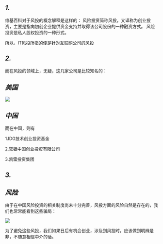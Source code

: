 ## *1.*

维基百科对于风投的概念解释是这样的： 风险投资简称风投，又译称为创业投资，主要是指向初创企业提供资金支持并取得该公司股份的一种融资方式。 风险投资是私人股权投资的一种形式。

所以，IT风投所指的便是针对互联网公司的风投

## *2.*

而在风投的领域上，无疑，这几家公司是比较知名的：

## ***美国***

![](https://github.com/t-a-arnold/swi-homework/blob/gh-pages/images/1.png?raw=true)

## ***中国***

而在中国，则有

1.IDG技术创业投资基金

2.软银中国创业投资有限公司

3.凯雷投资集团

## *3.*

## ***风险***

由于在中国风险投资的相关制度尚未十分完善，风投方面的风险自然是存在的，我们也常常能看到这些骗局：

![](https://github.com/t-a-arnold/swi-homework/blob/gh-pages/images/2.gif?raw=true)

为了避免这些风投，我们如果日后有机会创业，涉及到风投时，应该做到明辨是非，不随意相信中介的话。

